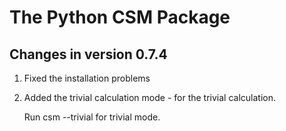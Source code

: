 The Python CSM Package
======================

Changes in version 0.7.4
------------------------
1. Fixed the installation problems
2. Added the trivial calculation mode - for the trivial calculation.

   Run csm --trivial for trivial mode.


